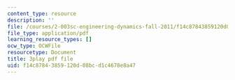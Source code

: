 ```yaml
---
content_type: resource
description: ''
file: /courses/2-003sc-engineering-dynamics-fall-2011/f14c87843859120d08bcd1c4678e8a47_GUvoVvXwoOQ.pdf
file_type: application/pdf
learning_resource_types: []
ocw_type: OCWFile
resourcetype: Document
title: 3play pdf file
uid: f14c8784-3859-120d-08bc-d1c4678e8a47
---
```

